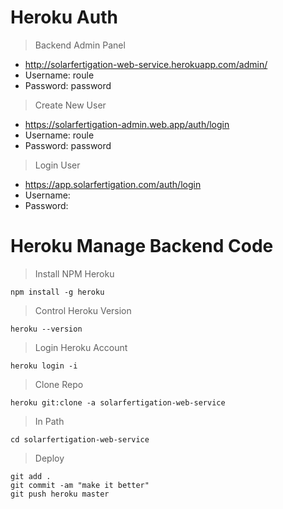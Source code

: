 # Heroku Auth 

> Backend Admin Panel
- http://solarfertigation-web-service.herokuapp.com/admin/
- Username: roule
- Password: password 

> Create New User
- https://solarfertigation-admin.web.app/auth/login
- Username: roule
- Password: password 

> Login User
- https://app.solarfertigation.com/auth/login
- Username: 
- Password: 

# Heroku Manage Backend Code

> Install NPM Heroku 
```
npm install -g heroku
```

> Control Heroku Version
```
heroku --version
```

> Login Heroku Account
```
heroku login -i
```

> Clone Repo
```
heroku git:clone -a solarfertigation-web-service 
```

> In Path
```
cd solarfertigation-web-service
```

> Deploy
```
git add .
git commit -am "make it better"
git push heroku master
```
